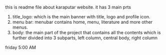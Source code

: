 this is readme file about karaputar website. 
it has 3 main prts
1. title_logo: which is the main banner with title, logo and profile icon. 
2. menu bar: menubar contains home, menu, literature and more other menus. 
3. body:
the main part of the project that contains all the contents which is further divided into 3 subparts, left column, central body, right column
 

friday 5:00 AM
